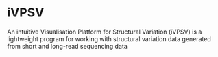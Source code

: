 # iVPSV
An intuitive Visualisation Platform for Structural Variation (iVPSV) is a lightweight program for working with structural variation data generated from short and long-read sequencing data

